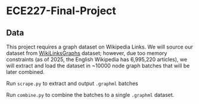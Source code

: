 # ECE227-Final-Project

## Data

This project requires a graph dataset on Wikipedia Links. We will source our dataset from [WikiLinksGraphs](https://consonni.dev/datasets/wikilinkgraphs/) dataset; however, due too memory constraints (as of 2025, the English Wikipedia has 6,995,220 articles), we will extract and load the dataset in ~10000 node graph batches that will be later combined.

Run `scrape.py` to extract and output `.graphml` batches

Run `combine.py` to combine the batches to a single `.graphml` dataset.